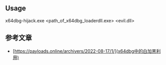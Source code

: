 ## Usage
x64dbg-hijack.exe <path_of_x64dbg_loaderdll.exe> <evil.dll>

## 参考文章
- [https://payloads.online/archivers/2022-08-17/1/](x64dbg中的白加黑利用)
